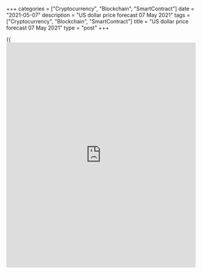 +++
categories = ["Cryptocurrency", "Blockchain", "SmartContract"]
date = "2021-05-07"
description = "US dollar price forecast 07 May 2021"
tags = ["Cryptocurrency", "Blockchain", "SmartContract"]
title = "US dollar price forecast 07 May 2021"
type = "post"
+++

{{<iframe id="large-banner" src="https://www.bounty.group/#slide=4.0" width="100%" height="600" scrolling="no" style="border: 0px solid rgb(216, 221, 230); border-radius: 3px;">}}

2021-05-07

2021-05-07

Is dollar hysterical? Forecast as of 07.05.2021Dmitri Demidenko

While [investor](https://www.fintechee.com/tutorial-for-forex-trading/investor-mode/)s are scared that the taper tantrum of 2013 will repeat,
the Fed draws parallels with the events of 2001 and 2007, when the
bursting bubbles in the stock and real estate markets triggered crises.
How does it affect the [EURUSD][1]? Let us discuss the Forex outlook and
make up a trading plan.

## Weekly US dollar fundamental forecast

Investors continue discussing the events of 2013 when tapering of the QE
in the US resulted in turmoil in financial markets. Some traders hedge
against the risks of a taper tantrum by selling Treasuries, some believe
it will not happen in 2021 and buy stocks. The first ones are getting
fewer, the number the second increases. Therefore, the stock indexes hit
new all-time highs, and the [EURUSD][1] grows.

Investors have prepared for the US jobs report. The consensus forecast
of Reuters experts suggests that nonfarm payrolls likely increased by
978,000 jobs in April after rising by 916,000 in March. If the forecast
is met, the job losses will decrease from 20.7 million at the peak of
the recession to 7.5 million. Markets are getting more and more
convinced that the jobs report will be strong. However, the signs of the
employment rebound are a double-edged sword. This process could improve
risk appetite and allow the [S&P 500][2] to rally further. On the other
hand, growing risks of the inflation surge could push Treasury yields up
and overvalued stocks down.

Judging by the March events, when the rally in the Treasury yields did
not worry the FOMC officials, the growth of stock indices, on the
contrary, may encourage the Fed to take action. According to Dallas Fed
President Robert Kaplan, imbalances in financial markets can lead to the
fact that the issues of winding down QE will need to be raised sooner
rather than later. The Fed, of course, welcomes the improved financial
conditions, allowing the economy to recover faster, but notes in its
latest report that if risk appetite falls from elevated levels, a number
of assets could be vulnerable to deep and sudden drops, which could
stress the financial system.

### Dynamics of US financial conditions

 _Source_ _: Bloomberg_

While [investor](https://www.fintechee.com/tutorial-for-forex-trading/investor-mode/)s are concerned about the repeat of the 2013 taper
tantrum, the Fed could express concern about the repetition of the
events of 2001 and 2007, when bursting bubbles in the tech companies’
stocks and housing markets triggered economic crises. If so, the
[EURUSD][1] bulls should be afraid of the growth in the US stock indexes
rather than the drop! The financial market response to the US jobs
report for April could give a clue on the EURUSD future trends.

Formally, the rehearsal was held the day before, when the drop in the
number of new claims for unemployment benefits to the lowest level since
the beginning of the pandemic led to the growth of the [Dow Jones][3]
index to another all-time high and a drop in Treasury yields. The EURUSD
surged to the upper boundary of the earlier indicated trading range of
[1.2-1.208][4].

### Weekly [EURUSD][1] trading plan

If the US strong jobs report allows the [S&P 500][2] to hit a new all-
time high, the euro could go up to a level above $1.21. On the one hand,
the higher US stock indexes rise, the sooner the Fed will start
discussing tapering of the US QE. After all, it is just a presumption.
As I [noted earlier][5], it is relevant to buy as long as the
[EURUSD][1] is trading above 1.2045.





## Price chart of EURUSD in real time mode

The content of this article reflects the author’s opinion and does not
necessarily reflect the official position of LiteForex. The material
published on this page is provided for informational purposes only and
should not be considered as the provision of investment advice for the
purposes of Directive 2004/39/EC.

Rate this article:

{{value}}

( {{count}} {{title}} )

   1. my.liteforex.com/trading/chart?symbol=EURUSD&returnUrl=true
   2. my.liteforex.com/trading/chart?symbol=SPX&returnUrl=true
   3. my.liteforex.com/trading/chart?symbol=YM&returnUrl=true
   4. www.liteforex.com/blog/analysts-opinions/dollar-gave-in-to-temptation-forecast-as-of-05052021/
   5. www.liteforex.com/blog/analysts-opinions/dollar-fooled-the-bears-forecast-as-of-03052021/